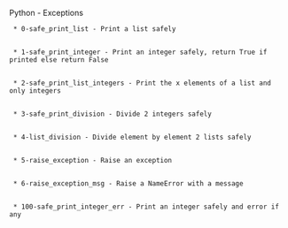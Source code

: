 Python - Exceptions


	 * 0-safe_print_list - Print a list safely


	 * 1-safe_print_integer - Print an integer safely, return True if printed else return False


	 * 2-safe_print_list_integers - Print the x elements of a list and only integers


	 * 3-safe_print_division - Divide 2 integers safely


	 * 4-list_division - Divide element by element 2 lists safely


	 * 5-raise_exception - Raise an exception


	 * 6-raise_exception_msg - Raise a NameError with a message


	 * 100-safe_print_integer_err - Print an integer safely and error if any


